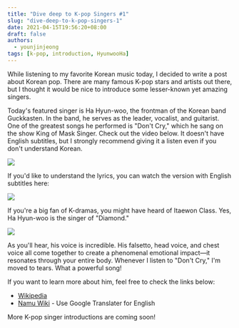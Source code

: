 ```yaml
---
title: "Dive deep to K-pop Singers #1"
slug: "dive-deep-to-k-pop-singers-1"
date: 2021-04-15T19:56:20+08:00
draft: false
authors:
  - younjinjeong
tags: [k-pop, introduction, HyunwooHa]
---
```


While listening to my favorite Korean music today, I decided to write a post about Korean pop. There are many famous K-pop stars and artists out there, but I thought it would be nice to introduce some lesser-known yet amazing singers.

Today's featured singer is Ha Hyun-woo, the frontman of the Korean band Guckkasten. In the band, he serves as the leader, vocalist, and guitarist.
One of the greatest songs he performed is "Don't Cry," which he sang on the show King of Mask Singer.
Check out the video below. It doesn't have English subtitles, but I strongly recommend giving it a listen even if you don't understand Korean.

[![](http://img.youtube.com/vi/0rxs29zVnys/0.jpg)](https://youtu.be/0rxs29zVnys?t=473 "Don't cry by Hyunwoo HA")

If you'd like to understand the lyrics, you can watch the version with English subtitles here:

[![](http://img.youtube.com/vi/LAyAlbbGk7w/0.jpg)](http://www.youtube.com/watch?v=LAyAlbbGk7w "Don't cry by Hyunwoo HA with ENG Sub") 

If you're a big fan of K-dramas, you might have heard of Itaewon Class. Yes, Ha Hyun-woo is the singer of "Diamond."

[![](http://img.youtube.com/vi/U1Fxt5wCqAg/0.jpg)](http://www.youtube.com/watch?v=U1Fxt5wCqAg "Diamond by Hyunwoo HA with ENG Sub")

As you'll hear, his voice is incredible. His falsetto, head voice, and chest voice all come together to create a phenomenal emotional impact—it resonates through your entire body. Whenever I listen to "Don't Cry," I'm moved to tears. What a powerful song!

If you want to learn more about him, feel free to check the links below:


- [Wikipedia](https://en.wikipedia.org/wiki/Ha_Hyun-woo) 
- [Namu Wiki](https://namu.wiki/w/%ED%95%98%ED%98%84%EC%9A%B0) - Use Google Translater for English

More K-pop singer introductions are coming soon!
